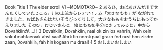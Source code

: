 Book Title
1
The elder scroll VI ~MOMOTARO~
2
あるひ，おばあさんが川でせんたくしていたところ，川の上流からレアアイテム「大きなもも」が
ながれてきました．おばあさんはたいそうびっくりして，大きなももをおうちにもってかえりました
そのひ，おじいさんと一緒にももを半分にきってみると，中からDovahkiinが....!!!
3
Dovahkiin, Dovahkiin, naal ok zin los vahriin,
Wah dein vokul mahfaeraak ahst vaal!
Ahrk fin norok paal graan fod nust hon zindro zaan,
Dovahkiin, fah hin kogaan mu draal!
4
5
おしまいおしまい












































